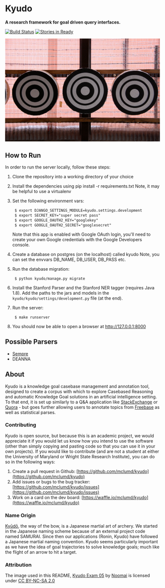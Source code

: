 

# Kyudo 
**A research framework for goal driven query interfaces.**

[![Build Status][travis_img]][travis_href] [![Stories in Ready][waffle_img]][waffle_href]

[![Kyudo Targets](docs/img/targets.jpg)][targets.jpg]

## How to Run

In order to run the server locally, follow these steps:

1. Clone the repository into a working directory of your choice
2. Install the dependencies using pip install -r requirements.txt
    Note, it may be helpful to use a virtualenv
3. Set the following environment vars:

        $ export DJANGO_SETTINGS_MODULE=kyudo.settings.development
        $ export SECRET_KEY="super secret pass"
        $ export GOOGLE_OAUTH2_KEY="googlekey"
        $ export GOOGLE_OAUTH2_SECRET="googlesecret"

    Note that this app is enabled with Google OAuth login, you'll need to
    create your own Google credentials with the Google Developers console.

4. Create a database on postgres (on the localhost) called kyudo
    Note, you can set the envvars DB_NAME, DB_USER, DB_PASS etc.
5. Run the database migration:

        $ python kyudo/manage.py migrate

6. Install the Stanford Parser and the Stanford NER tagger (requires Java 1.8). Add the paths to the jars and models in the `kyudo/kyudo/settings/development.py` file (at the end). 

7. Run the server:

        $ make runserver

8. You should now be able to open a browser at http://127.0.0.1:8000

## Possible Parsers

- [Sempre](https://github.com/percyliang/sempre)
- DEANNA

## About

Kyudo is a knowledge goal casebase management and annotation tool, designed to create a corpus with which to explore Casebased Reasoning and automatic Knowledge Goal solutions in an artificial intelligence setting. To that end, it is set up similarly to a Q&A application like [StackExchange](http://stackexchange.com/) or [Quora](https://www.quora.com/) - but goes further allowing users to annotate topics from [Freebase](http://www.freebase.com/) as well as statistical parses. 

### Contributing

Kyudo is open source, but because this is an academic project, we would appreciate it if you would let us know how you intend to use the software (other than simply copying and pasting code so that you can use it in your own projects). If you would like to contribute (and are not a student at either the University of Maryland or Wright State Research Institute), you can do so in the following ways:

1. Create a pull request in Github: [https://github.com/mclumd/kyudo](https://github.com/mclumd/kyudo)
2. Add issues or bugs to the bug tracker: [https://github.com/mclumd/kyudo/issues](https://github.com/mclumd/kyudo/issues)
3. Work on a card on the dev board: [https://waffle.io/mclumd/kyudo](https://waffle.io/mclumd/kyudo)

### Name Origin

[Kyūdō](http://en.wikipedia.org/wiki/Ky%C5%ABd%C5%8D), the way of the bow, is a Japanese martial art of archery. We started in the Japanese naming scheme because of an external project code named SAMURAI. Since then our applications (Ronin, Kyudo) have followed a Japanese martial naming convention. Kyudo seems particularly important as we have the idea of goal trajectories to solve knowledge goals; much like the flight of an arrow to  hit a target. 

### Attribution

The image used in this README, [Kyudo Exam 05][targets.jpg] by [Noomai](https://www.flickr.com/photos/noomai/) is licensed under [CC BY-NC-SA 2.0](https://creativecommons.org/licenses/by-nc-sa/2.0/)


<!-- References -->
[travis_img]: https://travis-ci.org/mclumd/kyudo.svg
[travis_href]: https://travis-ci.org/mclumd/kyudo
[waffle_img]: https://badge.waffle.io/mclumd/kyudo.png?label=ready&title=Ready
[waffle_href]: https://waffle.io/mclumd/kyudo
[targets.jpg]: https://flic.kr/p/4ucxLG